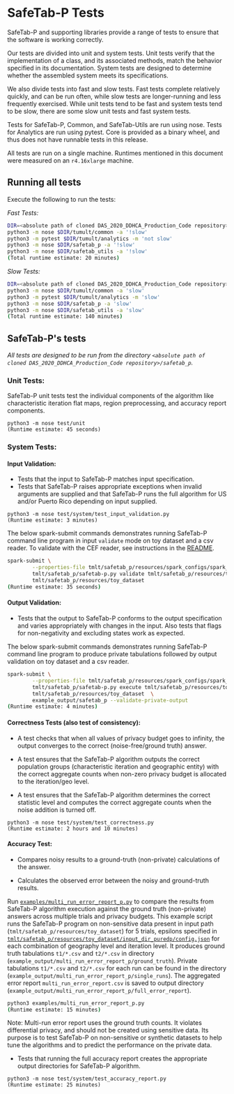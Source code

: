 # SafeTab-P Tests

SafeTab-P and supporting libraries provide a range of tests to ensure that the software is working correctly.

Our tests are divided into unit and system tests. Unit tests verify that the implementation of a class, and its associated methods, match the behavior specified in its documentation. System tests are designed to determine whether the assembled system meets its specifications.

We also divide tests into fast and slow tests. Fast tests complete relatively quickly, and can be run often, while slow tests are longer-running and less frequently exercised. While unit tests tend to be fast and system tests tend to be slow, there are some slow unit tests and fast system tests.

Tests for SafeTab-P, Common, and SafeTab-Utils are run using nose. Tests for Analytics are run using pytest. Core is provided as a binary wheel, and thus does not have runnable tests in this release.

All tests are run on a single machine. Runtimes mentioned in this document were measured on an `r4.16xlarge` machine.

## Running all tests

Execute the following to run the tests:

*Fast Tests:*

```bash
DIR=<absolute path of cloned DAS_2020_DDHCA_Production_Code repository>
python3 -m nose $DIR/tumult/common -a '!slow'
python3 -m pytest $DIR/tumult/analytics -m 'not slow'
python3 -m nose $DIR/safetab_p -a '!slow'
python3 -m nose $DIR/safetab_utils -a '!slow'
(Total runtime estimate: 20 minutes)
```

*Slow Tests:*

```bash
DIR=<absolute path of cloned DAS_2020_DDHCA_Production_Code repository>
python3 -m nose $DIR/tumult/common -a 'slow'
python3 -m pytest $DIR/tumult/analytics -m 'slow'
python3 -m nose $DIR/safetab_p -a 'slow'
python3 -m nose $DIR/safetab_utils -a 'slow'
(Total runtime estimate: 140 minutes)
```

## SafeTab-P's tests

*All tests are designed to be run from the directory `<absolute path of cloned DAS_2020_DDHCA_Production_Code repository>/safetab_p`.*

### Unit Tests:

SafeTab-P unit tests test the individual components of the algorithm like characteristic iteration flat maps, region preprocessing, and accuracy report components.

```
python3 -m nose test/unit
(Runtime estimate: 45 seconds)
```

### System Tests:
#### **Input Validation**:

   * Tests that the input to SafeTab-P matches input specification.
   * Tests that SafeTab-P raises appropriate exceptions when invalid arguments are supplied and that SafeTab-P runs the full algorithm for US and/or Puerto Rico depending on input supplied.

```
python3 -m nose test/system/test_input_validation.py
(Runtime estimate: 3 minutes)
```

 The below spark-submit commands demonstrates running SafeTab-P command line program in input `validate` mode on toy dataset and a csv reader. To validate with the CEF reader, see instructions in the [README](./README.md).

```bash
spark-submit \
        --properties-file tmlt/safetab_p/resources/spark_configs/spark_local_properties.conf \
        tmlt/safetab_p/safetab-p.py validate tmlt/safetab_p/resources/toy_dataset/input_dir_<puredp or zcdp> \
        tmlt/safetab_p/resources/toy_dataset
(Runtime estimate: 35 seconds)
```

#### **Output Validation**:

* Tests that the output to SafeTab-P conforms to the output specification and varies appropriately with changes in the input. Also tests that flags for non-negativity and excluding states work as expected.

The below spark-submit commands demonstrates running SafeTab-P command line program to produce private tabulations followed by output validation on toy dataset and a csv reader.

```bash
spark-submit \
        --properties-file tmlt/safetab_p/resources/spark_configs/spark_local_properties.conf \
        tmlt/safetab_p/safetab-p.py execute tmlt/safetab_p/resources/toy_dataset/input_dir_<puredp or zcdp>  \
        tmlt/safetab_p/resources/toy_dataset  \
        example_output/safetab_p --validate-private-output
(Runtime estimate: 4 minutes)
```

#### **Correctness Tests (also test of consistency)**:

   * A test checks that when all values of privacy budget goes to infinity, the output converges to the correct (noise-free/ground truth) answer.

   * A test ensures that the SafeTab-P algorithm outputs the correct population groups (characteristic iteration and geographic entity) with the correct aggregate counts when non-zero privacy budget is allocated to the iteration/geo level.

   * A test ensures that the SafeTab-P algorithm determines the correct statistic level and computes the correct aggregate counts when the noise addition is turned off.

```
python3 -m nose test/system/test_correctness.py
(Runtime estimate: 2 hours and 10 minutes)
```

#### **Accuracy Test**:

   * Compares noisy results to a ground-truth (non-private) calculations of the answer.

   * Calculates the observed error between the noisy and ground-truth results.

Run [`examples/multi_run_error_report_p.py`](examples/multi_run_error_report_p.py) to compare the results from SafeTab-P algorithm execution against the ground truth (non-private) answers across multiple trials and privacy budgets. This example script runs the SafeTab-P program on non-sensitive data present in input path (`tmlt/safetab_p/resources/toy_dataset`) for 5 trials, epsilons specified in [`tmlt/safetab_p/resources/toy_dataset/input_dir_puredp/config.json`](tmlt/safetab_p/resources/toy_dataset/input_dir_puredp/config.json) for each combination of geography level and iteration level. It produces ground truth tabulations `t1/*.csv` and `t2/*.csv` in directory (`example_output/multi_run_error_report_p/ground_truth`). Private tabulations `t1/*.csv` and `t2/*.csv` for each run can be found in the directory (`example_output/multi_run_error_report_p/single_runs`). The aggregated error report `multi_run_error_report.csv` is saved to output directory (`example_output/multi_run_error_report_p/full_error_report`).


```bash
python3 examples/multi_run_error_report_p.py
(Runtime estimate: 15 minutes)
```

Note: Multi-run error report uses the ground truth counts. It violates differential privacy, and should not be created using sensitive data. Its purpose is to test SafeTab-P on non-sensitive or synthetic datasets to help tune the algorithms and to predict the performance on the private data.

   * Tests that running the full accuracy report creates the appropriate output directories for SafeTab-P algorithm.

```
python3 -m nose test/system/test_accuracy_report.py
(Runtime estimate: 25 minutes)
```
